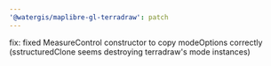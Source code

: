 ```yaml
---
'@watergis/maplibre-gl-terradraw': patch
---
```


fix: fixed MeasureControl constructor to copy modeOptions correctly (sstructuredClone seems destroying terradraw's mode instances)
